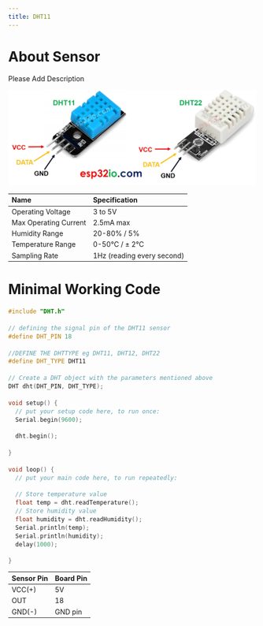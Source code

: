 ```yaml
---
title: DHT11
---
```

# About Sensor

Please Add Description

[![DHT11 Pinout](images/DHT11.jpg)](images/DHT11.jpg)

|  Name | Specification  | 
| :-- | :--- | 
| Operating Voltage	 | 3 to 5V |
| Max Operating Current | 2.5mA max |
| Humidity Range |20-80% / 5% | 
| Temperature Range	| 0-50°C / ± 2°C |
| Sampling Rate	 | 1Hz (reading every second) |

# Minimal Working Code
```cpp
#include "DHT.h"

// defining the signal pin of the DHT11 sensor
#define DHT_PIN 18

//DEFINE THE DHTTYPE eg DHT11, DHT12, DHT22
#define DHT_TYPE DHT11

// Create a DHT object with the parameters mentioned above
DHT dht(DHT_PIN, DHT_TYPE);

void setup() {
  // put your setup code here, to run once:
  Serial.begin(9600);

  dht.begin();

}

void loop() {
  // put your main code here, to run repeatedly:

  // Store temperature value
  float temp = dht.readTemperature();
  // Store humidity value
  float humidity = dht.readHumidity();
  Serial.println(temp);
  Serial.println(humidity);
  delay(1000);

}

```

| Sensor Pin | Board Pin |
| :-- | :-- |
| VCC(+) | 5V |
| OUT | 18 |
| GND(-) | GND pin |
